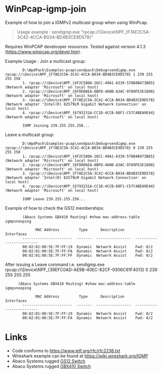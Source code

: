 # WinPcap-igmp-join
Example of how to join a IGMPv2 multicast group when using WinPcap.
> Usage example : sendigmp.exe "rpcap://\Device\NPF_{F7AE2C5A-3C42-4CCA-B034-BD4B3CE9D578}" 

Requires WinPCAP develooper resources. Tested against version 4.1.3 (https://www.winpcap.org/devel.htm).

Example Usage :
Join a multicast group:
```
	    D:\WpdPack\Examples-pcap\sendpack\Debug>sendigmp.exe rpcap://\Device\NPF_{F7AE2C5A-3C42-4CCA-B034-BD4B3CE9D578} 1 239 255 255 250
	    1. rpcap://\Device\NPF_{4F2C580A-26CC-40A1-A339-578B4B473B85} (Network adapter 'Microsoft' on local host)
	    2. rpcap://\Device\NPF_{6FDD06EA-8BFD-460B-A3AC-9789FE3E1600} (Network adapter 'Microsoft' on local host)
	    3. rpcap://\Device\NPF_{F7AE2C5A-3C42-4CCA-B034-BD4B3CE9D578} (Network adapter 'Intel(R) 82579LM Gigabit Network Connection' on local host)
	    4. rpcap://\Device\NPF_{6793231A-CC1D-4CCB-88F1-C57C4BEA9E44} (Network adapter 'Microsoft' on local host)
	    
	    IGMP Joining 239.255.255.250...
```
Leave a multicast group:
```	    
	    D:\WpdPack\Examples-pcap\sendpack\Debug>sendigmp.exe rpcap://\Device\NPF_{F7AE2C5A-3C42-4CCA-B034-BD4B3CE9D578} 0 239 255 255 250
	    1. rpcap://\Device\NPF_{4F2C580A-26CC-40A1-A339-578B4B473B85} (Network adapter 'Microsoft' on local host)
	    2. rpcap://\Device\NPF_{6FDD06EA-8BFD-460B-A3AC-9789FE3E1600} (Network adapter 'Microsoft' on local host)
	    3. rpcap://\Device\NPF_{F7AE2C5A-3C42-4CCA-B034-BD4B3CE9D578} (Network adapter 'Intel(R) 82579LM Gigabit Network Connection' on local host)
	    4. rpcap://\Device\NPF_{6793231A-CC1D-4CCB-88F1-C57C4BEA9E44} (Network adapter 'Microsoft' on local host)
	    
	    IGMP Leave 239.255.255.250...
```
 Example of how to check the GS12 memberships:
```
	    (Abaco Systems GBX410 Routing) #show mac-address-table igmpsnooping
	    
	          MAC Address         Type      Description             Interfaces
	    -----------------------  -------  ----------------  -------------------------
	    00:02:01:00:5E:7F:FF:19  Dynamic  Network Assist    Fwd: 0/2
	    00:02:01:00:5E:7F:FF:FA  Dynamic  Network Assist    Fwd: 0/2
	    00:02:01:00:5E:7F:FF:FF  Dynamic  Network Assist    Fwd: 0/2
```
After issuing a Leave command i.e. sendigmp.exe rpcap://\Device\NPF_{39EFC0AD-AE9B-40EC-82CF-9306C91F4013} 0 239 255 255 255
```
      (Abaco Systems GBX410 Routing) #show mac-address-table igmpsnooping
	    
	          MAC Address         Type      Description             Interfaces
	    -----------------------  -------  ----------------  -------------------------
	    00:02:01:00:5E:7F:FF:19  Dynamic  Network Assist    Fwd: 0/2
	    00:02:01:00:5E:7F:FF:FA  Dynamic  Network Assist    Fwd: 0/2
```
# Links
* Code conforms to https://www.ietf.org/rfc/rfc2236.txt 
* Wireshark example can be found at https://wiki.wireshark.org/IGMP 
* Abaco Systems rugged [GS12 Switch](https://www.abaco.com/products/gs12/p3520)
* Abaco Systems rugged [GBX410 Switch](https://www.abaco.com/products/neternity-gbx410/p2015)
      
